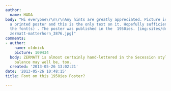 ```yaml
---
author:
  name: HADA
body: "Hi everyone\r\n\r\nAny hints are greatly appreciated. Picture is taken from
  a printed poster and this is the only text on it. Hopefully sufficient to identify
  the font(s) . The poster was published in the  1950ies. [img:sites/default/files/old-images/Font
  zermatt-matterhorn_3876.jpg]"
comments:
- author:
    name: oldnick
    picture: 109434
  body: ZERMATT is almost certainly hand-lettered in the Secession style, and the
    balance may well be, too.
  created: '2013-05-26 13:02:21'
date: '2013-05-26 10:48:15'
title: Font on this 1950ies Poster?

---
```

